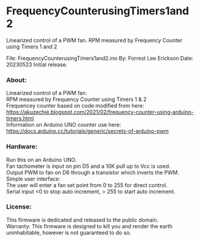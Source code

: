 # FrequencyCounterusingTimers1and2

Linearized control of a PWM fan.   RPM measured by Frequency Counter using Timers 1 and 2

File: FrequencyCounterusingTimers1and2.ino
By: Forrest Lee Erickson
Date: 20230523 Initial release.

### About:
Linearized control of a PWM fan.  
RPM measured by Frequency Counter using Timers 1 & 2  
Frequencey counter based on code modified from here: https://akuzechie.blogspot.com/2021/02/frequency-counter-using-arduino-timers.html  
Information on Arduino UNO counter use here: https://docs.arduino.cc/tutorials/generic/secrets-of-arduino-pwm  

### Hardware: 
Run this on an Arduino UNO.  
Fan tachometer is input on pin D5 and a 10K pull up to Vcc is used.  
Output PWM to fan on D6 through a transistor which inverts the PWM.  
Simple user interface:  
The user will enter a fan set point from 0 to 255 for direct control.  
Serial input <0 to stop auto increment, > 255 to start auto increment.  

### License: 
This firmware is dedicated and released to the public domain.  
Warranty: This firmware is designed to kill you and render the earth uninhabitable, however is not guaranteed to do so.  
